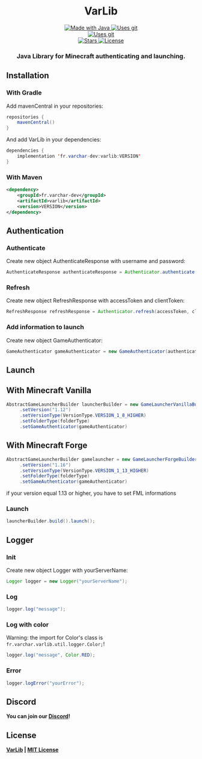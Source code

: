 <h1 align="center">
  VarLib
</h1>
<p align="center">
    <a href="https://www.java.com/fr/">
        <img src="https://img.shields.io/badge/Java-ED8B00?style=for-the-badge&logo=java&logoColor=white" alt="Made with Java">
    </a>
    <a href="https://github.com/Pierre-development/VarLib">
        <img src="https://img.shields.io/badge/Git-F05032?style=for-the-badge&logo=git&logoColor=white" alt="Uses git">
    </a>
    <br>
    <a href="https://search.maven.org/artifact/fr.varchar-dev/varlib">
        <img src="https://img.shields.io/maven-central/v/fr.varchar-dev/varlib.svg?style=for-the-badge" alt="Uses git">
    </a>
    <br>
    <a href="https://github.com/Asthowen/AlphacodersWallpaperDownloader/stargazers">
        <img src="https://img.shields.io/github/stars/Pierre-development/VarLib?style=for-the-badge" alt="Stars">
    </a>
    <a href="https://github.com/Pierre-development/VarLib/blob/master/LICENSE">
        <img src="https://img.shields.io/github/license/Pierre-development/VarLib?style=for-the-badge" alt="License">
    </a>
</p>
<h3 align="center">
    <strong>Java Library for Minecraft authenticating and launching.</strong>
</h3>

## Installation
### With Gradle
Add mavenCentral in your repositories:
```java
repositories {
    mavenCentral()
}
```
And add VarLib in your dependencies:
```java
dependencies {
    implementation 'fr.varchar-dev:varlib:VERSION'
}
```

### With Maven
```xml
<dependency>
    <groupId>fr.varchar-dev</groupId>
    <artifactId>varlib</artifactId>
    <version>VERSION</version>
</dependency>
```

## Authentication
### Authenticate
Create new object AuthenticateResponse with username and password:
```java
AuthenticateResponse authenticateResponse = Authenticator.authenticate(username, password);
```

### Refresh
Create new object RefreshResponse with accessToken and clientToken:
```java
RefreshResponse refreshResponse = Authenticator.refresh(accessToken, clientToken);
```

### Add information to launch
Create new object GameAuthenticator:
```java
GameAuthenticator gameAuthenticator = new GameAuthenticator(authenticateResponse.getSelectedProfile().getName(), authenticateResponse.getAccessToken(), authenticateResponse.getSelectedProfile().getId());
```

## Launch
## With Minecraft Vanilla
```java
AbstractGameLauncherBuilder launcherBuilder = new GameLauncherVanillaBuilder(folder)
     .setVersion("1.12")
     .setVersionType(VersionType.VERSION_1_8_HIGHER)   
     .setFolderType(folderType)
     .setGameAuthenticator(gameAuthenticator)
```

## With Minecraft Forge
```java
AbstractGameLauncherBuilder gamelauncher = new GameLauncherForgeBuilder(folder)
     .setVersion("1.16")
     .setVersionType(VersionType.VERSION_1_13_HIGHER)   
     .setFolderType(folderType)
     .setGameAuthenticator(gameAuthenticator)
```

if your version equal 1.13 or higher, you have to set FML informations 

### Launch
```java
launcherBuilder.build().launch();
```

## Logger
### Init
Create new object Logger with yourServerName:
```java
Logger logger = new Logger("yourServerName");
```

### Log
```java
logger.log("message");
```

### Log with color
Warning: the import for Color's class is `fr.varchar.varlib.util.logger.Color;`!
```java
logger.log("message", Color.RED);
```

### Error
```java
logger.logError("yourError");
```

## Discord
**You can join our [Discord](https://discord.gg/CjfZQye3GV)!**

## License
**[VarLib](https://github.com/Pierre-development/VarLib/) | [MIT License](https://github.com/Pierre-development/VarLib/blob/master/LICENSE)**